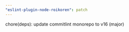 ```yaml
---
"eslint-plugin-node-roikoren": patch
---
```


chore(deps): update commitlint monorepo to v16 (major)
